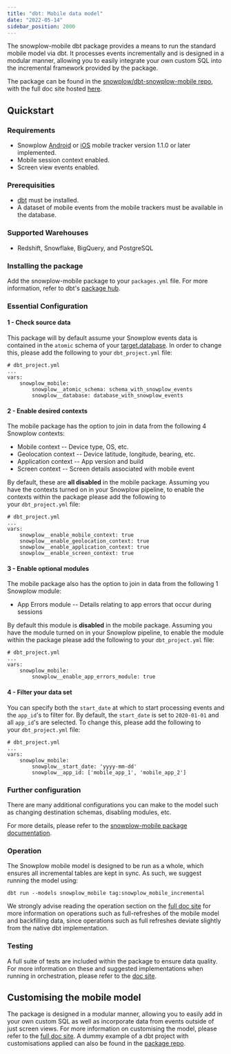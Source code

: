 ```yaml
---
title: "dbt: Mobile data model"
date: "2022-05-14"
sidebar_position: 2000
---
```


The snowplow-mobile dbt package provides a means to run the standard mobile model via dbt. It processes events incrementally and is designed in a modular manner, allowing you to easily integrate your own custom SQL into the incremental framework provided by the package.

The package can be found in the [snowplow/dbt-snowplow-mobile repo](https://github.com/snowplow/dbt-snowplow-mobile), with the full doc site hosted [here](https://snowplow.github.io/dbt-snowplow-mobile/#!/overview/snowplow_mobile).

## Quickstart

### Requirements

- Snowplow [Android](/docs/collecting-data/collecting-from-own-applications/android-tracker/) or [iOS](/docs/collecting-data/collecting-from-own-applications/objective-c-tracker/) mobile tracker version 1.1.0 or later implemented.
- Mobile session context enabled.
- Screen view events enabled.

### Prerequisities

- [dbt](https://github.com/dbt-labs/dbt) must be installed.
- A dataset of mobile events from the mobile trackers must be available in the database.

### Supported Warehouses

- Redshift, Snowflake, BigQuery, and PostgreSQL

### Installing the package

Add the snowplow-mobile package to your `packages.yml` file. For more information, refer to dbt's [package hub](https://hub.getdbt.com/snowplow/snowplow_mobile/latest/).

### Essential Configuration

#### 1 - Check source data

This package will by default assume your Snowplow events data is contained in the `atomic` schema of your [target.database](https://docs.getdbt.com/docs/running-a-dbt-project/using-the-command-line-interface/configure-your-profile). In order to change this, please add the following to your `dbt_project.yml` file:

```
# dbt_project.yml
...
vars:
    snowplow_mobile:
        snowplow__atomic_schema: schema_with_snowplow_events
        snowplow__database: database_with_snowplow_events
```

#### 2 - Enable desired contexts

The mobile package has the option to join in data from the following 4 Snowplow contexts:

- Mobile context -- Device type, OS, etc.
- Geolocation context -- Device latitude, longitude, bearing, etc.
- Application context -- App version and build
- Screen context -- Screen details associated with mobile event

By default, these are **all disabled** in the mobile package. Assuming you have the contexts turned on in your Snowplow pipeline, to enable the contexts within the package please add the following to your `dbt_project.yml` file:

```
# dbt_project.yml
...
vars:
    snowplow__enable_mobile_context: true
    snowplow__enable_geolocation_context: true
    snowplow__enable_application_context: true
    snowplow__enable_screen_context: true
```

#### 3 - Enable optional modules

The mobile package also has the option to join in data from the following 1 Snowplow module:

- App Errors module -- Details relating to app errors that occur during sessions

By default this module is **disabled** in the mobile package. Assuming you have the module turned on in your Snowplow pipeline, to enable the module within the package please add the following to your `dbt_project.yml` file:

```
# dbt_project.yml
...
vars:
    snowplow_mobile:
        snowplow__enable_app_errors_module: true
```

#### 4 - Filter your data set

You can specify both the `start_date` at which to start processing events and the `app_id`'s to filter for. By default, the `start_date` is set to `2020-01-01` and all `app_id`'s are selected. To change this, please add the following to your `dbt_project.yml` file:

```
# dbt_project.yml
...
vars:
    snowplow_mobile:
        snowplow__start_date: 'yyyy-mm-dd'
        snowplow__app_id: ['mobile_app_1', 'mobile_app_2']
```

### Further configuration

There are many additional configurations you can make to the model such as changing destination schemas, disabling modules, etc.

For more details, please refer to the [snowplow-mobile package documentation](https://snowplow.github.io/dbt-snowplow-mobile/#!/overview/snowplow_mobile).

### Operation

The Snowplow mobile model is designed to be run as a whole, which ensures all incremental tables are kept in sync. As such, we suggest running the model using:

```
dbt run --models snowplow_mobile tag:snowplow_mobile_incremental
```

We strongly advise reading the operation section on the [full doc site](https://snowplow.github.io/dbt-snowplow-mobile/#!/overview/snowplow_mobile) for more information on operations such as full-refreshes of the mobile model and backfilling data, since operations such as full refreshes deviate slightly from the native dbt implementation.

### Testing

A full suite of tests are included within the package to ensure data quality. For more information on these and suggested implementations when running in orchestration, please refer to the [doc site](https://snowplow.github.io/dbt-snowplow-mobile/#!/overview/snowplow_mobile).

## Customising the mobile model

The package is designed in a modular manner, allowing you to easily add in your own custom SQL as well as incorporate data from events outside of just screen views. For more information on customising the model, please refer to the [full doc site](https://snowplow.github.io/dbt-snowplow-mobile/#!/overview/snowplow_mobile). A dummy example of a dbt project with customisations applied can also be found in the [package repo](https://github.com/snowplow/dbt-snowplow-mobile/tree/main/custom_example).
